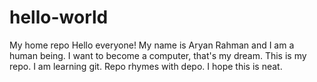 # hello-world
My home repo
Hello everyone!
My name is Aryan Rahman and I am a human being. I want to become a computer, that's my dream.
This is my repo.
I am learning git.
Repo rhymes with depo.
I hope this is neat.
